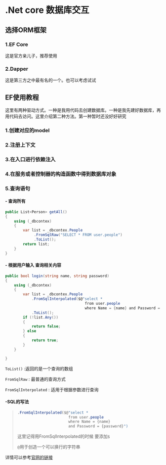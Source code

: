 # .Net core 数据库交互

## 选择ORM框架

### 1.EF Core

这是官方亲儿子，推荐使用

### 2.Dapper

这是第三方之中最有名的一个。也可以考虑试试

## EF使用教程

这里有两种驱动方式。一种是我用代码去创建数据库。一种是我先建好数据库，再用代码去访问。这里介绍第二种方法。第一种暂时还没好好研究

### 1.创建对应的model

### 2.注册上下文

### 3.在入口进行依赖注入

### 4.在服务或者控制器的构造函数中得到数据库对象

### 5.查询语句

#### - 查询所有

```c#
public List<Person> getAll()
{
    using (_dbcontex)
    {
        var list = _dbcontex.People
             .FromSqlRaw("SELECT * FROM user.people")
             .ToList();
        return list;
    }
}
```

#### - 根据用户输入 查询相关内容

```c#
public bool login(string name, string password)
{
    using (_dbcontex)
    {
        var list = _dbcontex.People
            .FromSqlInterpolated($@"select * 
                                    from user.people 
                                    where Name = {name} and Password = {password}")
            .ToList();
        if (!list.Any())
        {
            return false;
        } else
        {
            return true;
        }
    }

}
```

`ToList()` :返回的是一个查询的数组

`FromSqlRaw` : 最普通的查询方式

`FromSqlInterpolated` : 适用于根据参数进行查询

#### -SQL的写法

>```c#
>.FromSqlInterpolated($@"select * 
>                        from user.people 
>                        where Name = {name} 
>                        and Password = {password}")
>```
>
>这里记得用FromSqlInterpolated的时候 要添加`$`
>
>`@`用于创造一个可以换行的字符串

详情可以参考[官网的链接](**https://docs.microsoft.com/zh-cn/ef/core/querying/raw-sql**)



